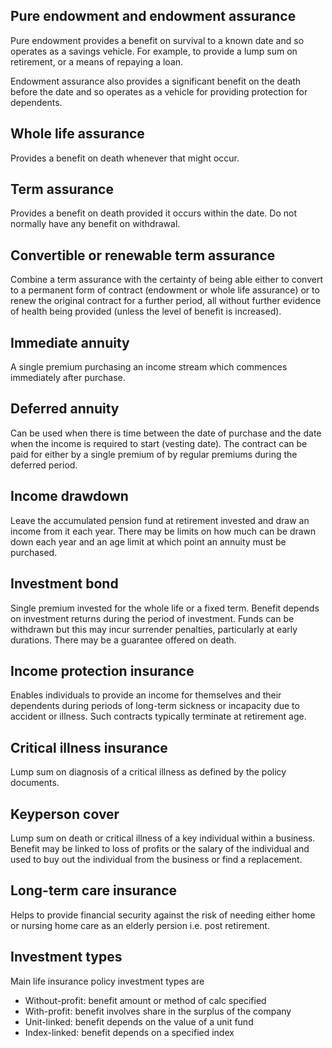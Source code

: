 ## Pure endowment and endowment assurance

Pure endowment provides a benefit on survival to a known date
and so operates as a savings vehicle.
For example, to provide a lump sum on retirement,
or a means of repaying a loan.

Endowment assurance also provides a significant benefit on the death before
the date and so operates as a vehicle for providing protection for
dependents.

## Whole life assurance

Provides a benefit on death whenever that might occur.

## Term assurance

Provides a benefit on death provided it occurs within the date.
Do not normally have any benefit on withdrawal.

## Convertible or renewable term assurance

Combine a term assurance with the certainty of being able either to convert
to a permanent form of contract (endowment or whole life assurance) or to
renew the original contract for a further period, all without further
evidence of health being provided (unless the level of benefit is increased).

## Immediate annuity

A single premium purchasing an income stream which commences immediately
after purchase.

## Deferred annuity

Can be used when there is time between the date of purchase and the date when
the income is required to start (vesting date).
The contract can be paid for either by a single premium of by regular premiums
during the deferred period.

## Income drawdown

Leave the accumulated pension fund at retirement invested and draw an income
from it each year.
There may be limits on how much can be drawn down each year and an age limit
at which point an annuity must be purchased.

## Investment bond

Single premium invested for the whole life or a fixed term.
Benefit depends on investment returns during the period of investment.
Funds can be withdrawn but this may incur surrender penalties,
particularly at early durations.
There may be a guarantee offered on death.

## Income protection insurance

Enables individuals to provide an income for themselves and their
dependents during periods of long-term sickness or incapacity due to
accident or illness.
Such contracts typically terminate at retirement age.

## Critical illness insurance

Lump sum on diagnosis of a critical illness as defined by the policy
documents.

## Keyperson cover

Lump sum on death or critical illness of a key individual within a
business.
Benefit may be linked to loss of profits or the salary of the
individual and used to buy out the individual from the business or
find a replacement.

## Long-term care insurance

Helps to provide financial security against the risk of needing
either home or nursing home care as an elderly persion i.e. post
retirement.

## Investment types

Main life insurance policy investment types are

- Without-profit: benefit amount or method of calc specified
- With-profit: benefit involves share in the surplus of the company
- Unit-linked: benefit depends on the value of a unit fund
- Index-linked: benefit depends on a specified index